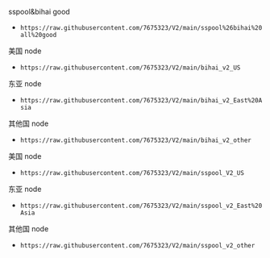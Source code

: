 sspool&bihai good
- `https://raw.githubusercontent.com/7675323/V2/main/sspool%26bihai%20all%20good`

美国 node
- `https://raw.githubusercontent.com/7675323/V2/main/bihai_v2_US`
 
东亚 node
- `https://raw.githubusercontent.com/7675323/V2/main/bihai_v2_East%20Asia`

其他国 node
- `https://raw.githubusercontent.com/7675323/V2/main/bihai_v2_other`

美国 node
- `https://raw.githubusercontent.com/7675323/V2/main/sspool_V2_US`
 
东亚 node
- `https://raw.githubusercontent.com/7675323/V2/main/sspool_v2_East%20Asia`

其他国 node
- `https://raw.githubusercontent.com/7675323/V2/main/sspool_v2_other`
